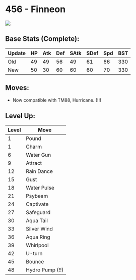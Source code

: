 # 456 - Finneon
![][456]

## Base Stats (Complete):

Update | HP | Atk | Def | SAtk | SDef | Spd | BST
---    | ---| --- | --- | ---  | ---  | --- | ---
Old    | 49 |  49 |  56 |  49  |  61  |  66  |  330
New    | 50 |  30 |  60 |  60  |  60  |  70  |  330

## Moves:

 - Now compatible with TM88, Hurricane. (!!)

## Level Up:

Level | Move
---   | ---
  1   | Pound
  1   | Charm
  6   | Water Gun
  9   | Attract
 12   | Rain Dance
 15   | Gust
 18   | Water Pulse
 21   | Psybeam
 24   | Captivate
 27   | Safeguard
 30   | Aqua Tail
 33   | Silver Wind
 36   | Aqua Ring
 39   | Whirlpool
 42   | U-turn
 45   | Bounce
 48   | Hydro Pump (!!)



[456]: /img/pokemon/456.png
